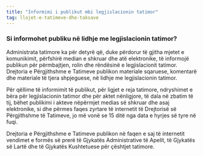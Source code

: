 ```yaml
---
title: "Informimi i publikut mbi legjislacionin tatimor"
tag: llojet-e-tatimeve-dhe-taksave
---
```


### Si informohet publiku në lidhje me legjislacionin tatimor?

Administrata tatimore ka për detyrë që, duke përdorur të gjitha mjetet e komunikimit, përfshirë median e shkruar dhe atë elektronike, të informojë publikun për përmbajtjen, rolin dhe rëndësinë e legjislacionit tatimor. Drejtoria e Përgjithshme e Tatimeve publikon materiale sqaruese, komentarë dhe materiale të tjera shpjeguese, në lidhje me legjislacionin tatimor.

Për qëllime të informimit të publikut, për ligjet e reja tatimore, ndryshimet e bëra për legjislacionin tatimor dhe për aktet nënligjore, të dala në zbatim të tij, bëhet publikimi i akteve nëpërmjet medias së shkruar dhe asaj elektronike, si dhe përmes faqes zyrtare të internetit të Drejtorisë së Përgjithshme të Tatimeve, jo më vonë se 15 ditë nga data e hyrjes së tyre në fuqi.

Drejtoria e Përgjithshme e Tatimeve publikon në faqen e saj të internetit vendimet e formës së prerë të Gjykatës Administrative të Apelit, të Gjykatës së Lartë dhe të Gjykatës Kushtetuese për çështjet tatimore.
